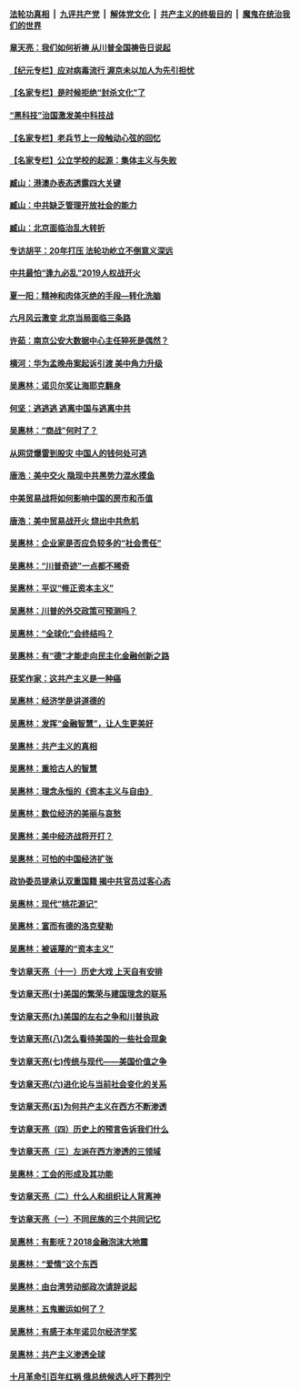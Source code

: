 

####  [法轮功真相](../../../../basic/blob/master/README.md?t=06210102) &nbsp;|&nbsp; [九评共产党](../../../../9ping.md/blob/master/README.md?t=06210102) &nbsp;|&nbsp; [解体党文化](../../../../jtdwh.md/blob/master/README.md?t=06210102)  &nbsp;|&nbsp; [共产主义的终极目的](../../../../gczydzjmd.md/blob/master/README.md?t=06210102) &nbsp;|&nbsp; [魔鬼在统治我们的世界](../../../../mgztzwmdsj.md/blob/master/README.md?t=06210102) 

#### [章天亮：我们如何祈祷 从川普全国祷告日说起](../pages/nsc423/n11944627.md?t=06210102) 

#### [【纪元专栏】应对病毒流行 渥京未以加人为先引担忧](../pages/nsc423/n11875714.md?t=06210102) 

#### [【名家专栏】是时候拒绝“封杀文化”了](../pages/nsc423/n11814093.md?t=06210102) 

#### [“黑科技”治国激发美中科技战](../pages/nsc423/n11638056.md?t=06210102) 

#### [【名家专栏】老兵节上一段触动心弦的回忆](../pages/nsc423/n11646016.md?t=06210102) 

#### [【名家专栏】公立学校的起源：集体主义与失败](../pages/nsc423/n11601833.md?t=06210102) 

#### [臧山：港澳办表态透露四大关键](../pages/nsc423/n11421628.md?t=06210102) 

#### [臧山：中共缺乏管理开放社会的能力](../pages/nsc423/n11407457.md?t=06210102) 

#### [臧山：北京面临治乱大转折](../pages/nsc423/n11406895.md?t=06210102) 

#### [专访胡平：20年打压 法轮功屹立不倒意义深远](../pages/nsc423/n11398800.md?t=06210102) 

#### [中共最怕“逢九必乱”2019人权战开火](../pages/nsc423/n11385248.md?t=06210102) 

#### [夏一阳：精神和肉体灭绝的手段—转化洗脑](../pages/nsc423/n11368250.md?t=06210102) 

#### [六月风云激变 北京当局面临三条路](../pages/nsc423/n11313668.md?t=06210102) 

#### [许茹：南京公安大数据中心主任猝死是偶然？](../pages/nsc423/n11064744.md?t=06210102) 

#### [横河：华为孟晚舟案起诉引渡 美中角力升级](../pages/nsc423/n11027230.md?t=06210102) 

#### [吴惠林：诺贝尔奖让海耶克翻身](../pages/nsc423/n10890049.md?t=06210102) 

#### [何坚：逃逃逃 逃离中国与逃离中共](../pages/nsc423/n10592891.md?t=06210102) 

#### [吴惠林：“商战”何时了？](../pages/nsc423/n10573558.md?t=06210102) 

#### [从网贷爆雷到股灾 中国人的钱何处可逃](../pages/nsc423/n10572800.md?t=06210102) 

#### [唐浩：美中交火 隐现中共黑势力混水摸鱼](../pages/nsc423/n10544040.md?t=06210102) 

#### [中美贸易战将如何影响中国的房市和币值](../pages/nsc423/n10543697.md?t=06210102) 

#### [唐浩：美中贸易战开火 烧出中共危机](../pages/nsc423/n10540126.md?t=06210102) 

#### [吴惠林：企业家是否应负较多的“社会责任”](../pages/nsc423/n10535022.md?t=06210102) 

#### [吴惠林：“川普奇迹”一点都不稀奇](../pages/nsc423/n10512808.md?t=06210102) 

#### [吴惠林：平议“修正资本主义”](../pages/nsc423/n10495724.md?t=06210102) 

#### [吴惠林：川普的外交政策可预测吗？](../pages/nsc423/n10462387.md?t=06210102) 

#### [吴惠林：“全球化”会终结吗？](../pages/nsc423/n10452838.md?t=06210102) 

#### [吴惠林：有“德”才能走向民主化金融创新之路](../pages/nsc423/n10432292.md?t=06210102) 

#### [获奖作家：这共产主义是一种癌](../pages/nsc423/n10431541.md?t=06210102) 

#### [吴惠林：经济学是讲道德的](../pages/nsc423/n10398014.md?t=06210102) 

#### [吴惠林：发挥“金融智慧”，让人生更美好](../pages/nsc423/n10375019.md?t=06210102) 

#### [吴惠林：共产主义的真相](../pages/nsc423/n10351394.md?t=06210102) 

#### [吴惠林：重拾古人的智慧](../pages/nsc423/n10337691.md?t=06210102) 

#### [吴惠林：理念永恒的《资本主义与自由》](../pages/nsc423/n10316274.md?t=06210102) 

#### [吴惠林：数位经济的美丽与哀愁](../pages/nsc423/n10292946.md?t=06210102) 

#### [吴惠林：美中经济战将开打？](../pages/nsc423/n10258825.md?t=06210102) 

#### [吴惠林：可怕的中国经济扩张](../pages/nsc423/n10219147.md?t=06210102) 

#### [政协委员提承认双重国籍 揭中共官员过客心态](../pages/nsc423/n10208809.md?t=06210102) 

#### [吴惠林：现代“桃花源记”](../pages/nsc423/n10185234.md?t=06210102) 

#### [吴惠林：富而有德的洛克斐勒](../pages/nsc423/n10142264.md?t=06210102) 

#### [吴惠林：被诬蔑的“资本主义”](../pages/nsc423/n10124816.md?t=06210102) 

#### [专访章天亮（十一）历史大戏 上天自有安排](../pages/nsc423/n10094905.md?t=06210102) 

#### [专访章天亮(十)美国的繁荣与建国理念的联系](../pages/nsc423/n10094899.md?t=06210102) 

#### [专访章天亮(九)美国的左右之争和川普执政](../pages/nsc423/n10094889.md?t=06210102) 

#### [专访章天亮(八)怎么看待美国的一些社会现象](../pages/nsc423/n10094857.md?t=06210102) 

#### [专访章天亮(七)传统与现代——美国价值之争](../pages/nsc423/n10093140.md?t=06210102) 

#### [专访章天亮(六)进化论与当前社会变化的关系](../pages/nsc423/n10092036.md?t=06210102) 

#### [专访章天亮(五)为何共产主义在西方不断渗透](../pages/nsc423/n10083620.md?t=06210102) 

#### [专访章天亮（四）历史上的预言告诉我们什么](../pages/nsc423/n10083606.md?t=06210102) 

#### [专访章天亮（三）左派在西方渗透的三领域](../pages/nsc423/n10081115.md?t=06210102) 

#### [吴惠林：工会的形成及其功能](../pages/nsc423/n10080633.md?t=06210102) 

#### [专访章天亮（二）什么人和组织让人背离神](../pages/nsc423/n10076637.md?t=06210102) 

#### [专访章天亮（一）不同民族的三个共同记忆](../pages/nsc423/n10074188.md?t=06210102) 

#### [吴惠林：有影呒？2018金融泡沫大地震](../pages/nsc423/n10040534.md?t=06210102) 

#### [吴惠林：“爱情”这个东西](../pages/nsc423/n10019423.md?t=06210102) 

#### [吴惠林：由台湾劳动部政次请辞说起](../pages/nsc423/n9979679.md?t=06210102) 

#### [吴惠林：五鬼搬运如何了？](../pages/nsc423/n9925338.md?t=06210102) 

#### [吴惠林：有感于本年诺贝尔经济学奖](../pages/nsc423/n9871883.md?t=06210102) 

#### [吴惠林：共产主义渗透全球](../pages/nsc423/n9812748.md?t=06210102) 

#### [十月革命引百年红祸 俄总统候选人吁下葬列宁](../pages/nsc423/n9810182.md?t=06210102) 

